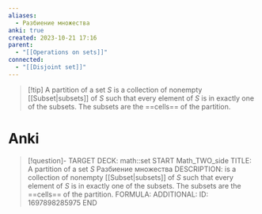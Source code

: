 ```yaml
---
aliases:
  - Разбиение множества
anki: true
created: 2023-10-21 17:16
parent:
  - "[[Operations on sets]]"
connected:
  - "[[Disjoint set]]"
---
```


> [!tip] A partition of a set $S$ 
is a collection of nonempty [[Subset|subsets]] of $S$ such that every element of $S$ is in exactly one of the subsets. 
The subsets are the ==cells== of the partition.

# Anki
> [!question]-
TARGET DECK: math::set 
START
Math_TWO_side
TITLE: A partition of a set $S$ 
Разбиение множества
DESCRIPTION: is a collection of nonempty [[Subset|subsets]] of $S$ such that every element of $S$ is in exactly one of the subsets. 
The subsets are the ==cells== of the partition.
FORMULA: 
ADDITIONAL:
ID: 1697898285975
END




